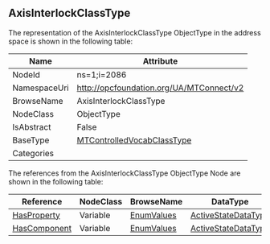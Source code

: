 <!-- objecttype -->
## AxisInterlockClassType
  
<!-- end of text -->
The representation of the AxisInterlockClassType ObjectType in the address space is shown in the following table:  

|Name|Attribute|
|---|---|
|NodeId|ns=1;i=2086|
|NamespaceUri|http://opcfoundation.org/UA/MTConnect/v2|
|BrowseName|AxisInterlockClassType|
|NodeClass|ObjectType|
|IsAbstract|False|
|BaseType|[MTControlledVocabClassType](../../ObjectTypes/MTControlledVocabClassType/readme.md)|
|Categories||

The references from the AxisInterlockClassType ObjectType Node are shown in the following table:  

|Reference|NodeClass|BrowseName|DataType|TypeDefinition|ModellingRule|
|---|---|---|---|---|---|
|[HasProperty](../../../Core/Part3/ReferenceTypes/HasProperty/readme.md)|Variable|[EnumValues](#EnumValues)|[ActiveStateDataType](../../DataTypes/ActiveStateDataType/readme.md)|[ActiveStateDataType](../../DataTypes/ActiveStateDataType/readme.md)|[Mandatory](../../../Core/Objects/Mandatory/readme.md)|
|[HasComponent](../../../Core/Part3/ReferenceTypes/HasComponent/readme.md)|Variable|[EnumValues](#EnumValues)|[ActiveStateDataType](../../DataTypes/ActiveStateDataType/readme.md)|[ActiveStateDataType](../../DataTypes/ActiveStateDataType/readme.md)|[Mandatory](../../../Core/Objects/Mandatory/readme.md)|


